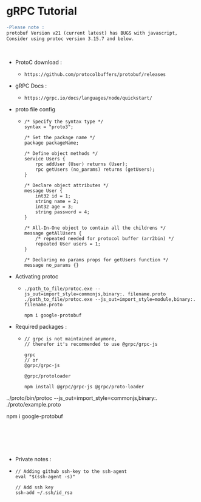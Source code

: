 # gRPC Tutorial

```diff
-Please note :
protobuf Version v21 (current latest) has BUGS with javascript,
Consider using protoc version 3.15.7 and below.
```

<br>

- ProtoC download :

  - ```
    https://github.com/protocolbuffers/protobuf/releases
    ```

- gRPC Docs :

  - ```
    https://grpc.io/docs/languages/node/quickstart/
    ```

- proto file config

  - ```
    /* Specify the syntax type */
    syntax = "proto3";

    /* Set the package name */
    package packageName;

    /* Define object methods */
    service Users {
        rpc addUser (User) returns (User);
        rpc getUsers (no_params) returns (getUsers);
    }

    /* Declare object attributes */
    message User {
        int32 id = 1;
        string name = 2;
        int32 age = 3;
        string password = 4;
    }

    /* All-In-One object to contain all the childrens */
    message getAllUsers {
        /* repeated needed for protocol buffer (arr2bin) */
        repeated User users = 1;
    }

    /* Declaring no params props for getUsers function */
    message no_params {}
    ```

- Activating protoc

  - ```
    ./path_to_file/protoc.exe --js_out=import_style=commonjs,binary:. filename.proto
    ./path_to_file/protoc.exe --js_out=import_style=module,binary:. filename.proto

    npm i google-protobuf
    ```

- Required packages :

  - ```
    // grpc is not maintained anymore,
    // therefor it's recommended to use @grpc/grpc-js

    grpc
    // or
    @grpc/grpc-js

    @grpc/protoloader

    npm install @grpc/grpc-js @grpc/proto-loader
    ```

../proto/bin/protoc --js_out=import_style=commonjs,binary:. ./proto/example.proto

npm i google-protobuf

<br>
<br>
<br>
<br>

- Private notes :
- ```
  // Adding github ssh-key to the ssh-agent 
  eval "$(ssh-agent -s)"
  
  // Add ssh key
  ssh-add ~/.ssh/id_rsa
  ```

